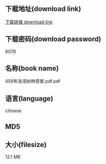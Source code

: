 ## 下载地址(download link)
[下载链接 download link](https://voluble-croquembouche-d321dc.netlify.app/?s=459%E5%B8%83%E6%B4%9B%E6%B6%85%E6%A0%91%E6%9E%97%E5%A5%87%E6%A1%88.pdf)

## 下载密码(download password)
8078

## 名称(book name)
459布洛涅树林奇案.pdf.pdf

## 语言(language)
chinese

## MD5


## 大小(filesize)
12.1 MB
